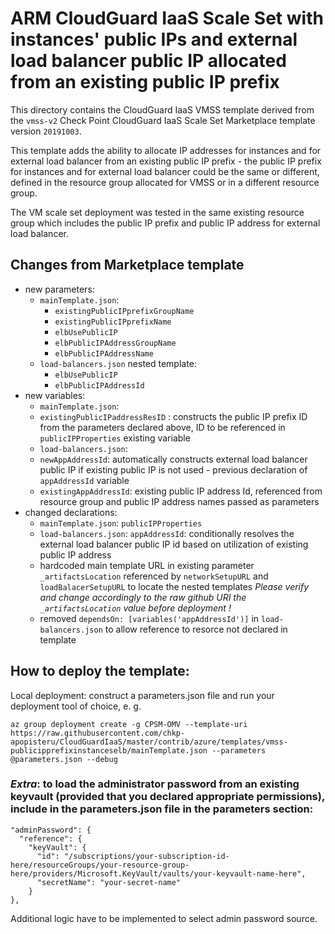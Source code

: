 # ARM CloudGuard IaaS Scale Set with instances' public IPs and external load balancer public IP allocated from an existing public IP prefix

This directory contains the CloudGuard IaaS VMSS template derived from the `vmss-v2` Check Point CloudGuard IaaS Scale Set Marketplace template version `20191003`.

This template adds the ability to allocate IP addresses for instances and for external load balancer from an existing public IP prefix - the public IP prefix for instances and for external load balancer could be the same or different, defined in the resource group allocated for VMSS or in a different resource group.

The VM scale set deployment was tested in the same existing resource group which includes the public IP prefix and public IP address for external load balancer.

## Changes from Marketplace template
* new parameters:
  * `mainTemplate.json`:
    - `existingPublicIPprefixGroupName`
    - `existingPublicIPprefixName`
    - `elbUsePublicIP`
    - `elbPublicIPAddressGroupName`
    - `elbPublicIPAddressName`
  * `load-balancers.json` nested template:
	- `elbUsePublicIP`
    - `elbPublicIPAddressId`
* new variables:
  *  `mainTemplate.json`:
    - `existingPublicIPaddressResID` : constructs the public IP prefix ID from the parameters declared above, ID to be referenced in `publicIPProperties` existing variable
  *  `load-balancers.json`:
    - `newAppAddressId`: automatically constructs external load balancer public IP if existing public IP is not used - previous declaration of `appAddressId` variable
	- `existingAppAddressId`: existing public IP address Id, referenced from resource group and public IP address names passed as parameters
* changed declarations:
  - `mainTemplate.json`: `publicIPProperties`
  - `load-balancers.json`: `appAddressId`: conditionally resolves the external load balancer public IP id based on utilization of existing public IP address
  - hardcoded main template URL in existing parameter `_artifactsLocation` referenced by `networkSetupURL` and `loadBalacerSetupURL` to locate the nested templates
  *Please verify and change accordingly to the raw github URI the `_artifactsLocation` value before deployment !*
  - removed `dependsOn: [variables('appAddressId')]` in `load-balancers.json` to allow reference to resorce not declared in template

## How to deploy the template:

Local deployment: construct a parameters.json file and run your deployment tool of choice, e. g.

```
az group deployment create -g CPSM-OMV --template-uri https://raw.githubusercontent.com/chkp-apopisteru/CloudGuardIaaS/master/contrib/azure/templates/vmss-publicipprefixinstanceselb/mainTemplate.json --parameters @parameters.json --debug
```

### *Extra*: to load the administrator password from an existing keyvault (provided that you declared appropriate permissions), include in the parameters.json file in the parameters section:
```
"adminPassword": {
  "reference": {
    "keyVault": {
      "id": "/subscriptions/your-subscription-id-here/resourceGroups/your-resource-group-here/providers/Microsoft.KeyVault/vaults/your-keyvault-name-here",
      "secretName": "your-secret-name"
    } 
},
```
Additional logic have to be implemented to select admin password source.